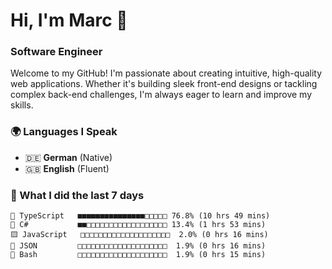 # Hi, I'm Marc 👋 
### Software Engineer

Welcome to my GitHub! I'm passionate about creating intuitive, high-quality web applications. Whether it's building sleek front-end designs or tackling complex back-end challenges, I'm always eager to learn and improve my skills.  

### 🌍 Languages I Speak  
- 🇩🇪 **German** (Native)  
- 🇬🇧 **English** (Fluent)

### 🤯 What I did the last 7 days

```
🔷 TypeScript   ■■■■■■■■■■■■■■■□□□□□ 76.8% (10 hrs 49 mins)
🔷 C#           ■■□□□□□□□□□□□□□□□□□□ 13.4% (1 hrs 53 mins)
🟨 JavaScript   □□□□□□□□□□□□□□□□□□□□  2.0% (0 hrs 16 mins)
📄 JSON         □□□□□□□□□□□□□□□□□□□□  1.9% (0 hrs 16 mins)
📄 Bash         □□□□□□□□□□□□□□□□□□□□  1.9% (0 hrs 15 mins)
```